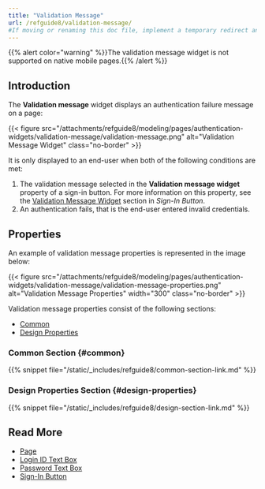 ```yaml
---
title: "Validation Message"
url: /refguide8/validation-message/
#If moving or renaming this doc file, implement a temporary redirect and let the respective team know they should update the URL in the product. See Mapping to Products for more details.
---
```


{{% alert color="warning" %}}The validation message widget is not supported on native mobile pages.{{% /alert %}}

## Introduction

The **Validation message** widget displays an authentication failure message on a page:

{{< figure src="/attachments/refguide8/modeling/pages/authentication-widgets/validation-message/validation-message.png" alt="Validation Message Widget" class="no-border" >}}

It is only displayed to an end-user when both of the following conditions are met:

1. The validation message selected in the **Validation message widget** property of a sign-in button. For more information on this property, see the [Validation Message Widget](/refguide8/sign-in-button/#validation-message-widget) section in *Sign-In Button*. 
2. An authentication fails, that is the end-user entered invalid credentials.

## Properties

An example of validation message properties is represented in the image below:

{{< figure src="/attachments/refguide8/modeling/pages/authentication-widgets/validation-message/validation-message-properties.png" alt="Validation Message Properties"   width="300"  class="no-border" >}}

Validation message properties consist of the following sections:

* [Common](#common) 
* [Design Properties](#design-properties)

### Common Section {#common}

{{% snippet file="/static/_includes/refguide8/common-section-link.md" %}}

### Design Properties Section {#design-properties}

{{% snippet file="/static/_includes/refguide8/design-section-link.md" %}}

## Read More

* [Page](/refguide8/page/)
* [Login ID Text Box](/refguide8/login-id-text-box/)
* [Password Text Box](/refguide8/password-text-box/)
* [Sign-In Button](/refguide8/sign-in-button/)
